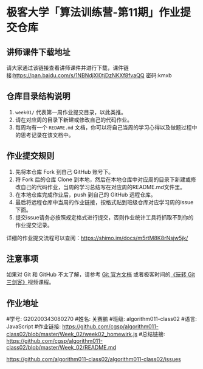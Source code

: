 # 极客大学「算法训练营-第11期」作业提交仓库


## 讲师课件下载地址

请大家通过该链接查看讲师课件并进行下载，课件链接:https://pan.baidu.com/s/1NBNdjXI0tjDzNKXf8fvaQQ  密码:kmxb

## 仓库目录结构说明

1. `week01/` 代表第一周作业提交目录，以此类推。
2. 请在对应周的目录下新建或修改自己的代码作业。
2. 每周均有一个 `REDAME.md` 文档，你可以将自己当周的学习心得以及做题过程中的思考记录在该文档中。

## 作业提交规则
 
1. 先将本仓库 Fork 到自己 GitHub 账号下。
2. 将 Fork 后的仓库 Clone 到本地，然后在本地仓库中对应周的目录下新建或修改自己的代码作业，当周的学习总结写在对应周的README.md文件里。
3. 在本地仓库完成作业后，push 到自己的 GitHub 远程仓库。
4. 最后将远程仓库中当周的作业链接，按格式贴到班级仓库对应学习周的issue下面。
5. 提交issue请务必按照规定格式进行提交，否则作业统计工具将抓取不到你的作业提交记录。 

详细的作业提交流程可以查阅：https://shimo.im/docs/m5rtM8K8rNsjw5jk/ 


## 注意事项

 如果对 Git 和 GitHub 不太了解，请参考 [Git 官方文档](https://git-scm.com/book/zh/v2) 或者极客时间的[《玩转 Git 三剑客》](https://time.geekbang.org/course/intro/145)视频课程。

 ## 作业地址
#学号: G20200343080270
#姓名: 关赛鹏
#班级: algorithm011-class02
#语言: JavaScript
#作业链接: https://github.com/cgsp/algorithm011-class02/blob/master/Week_02/week02_homewirk.js
#总结链接: https://github.com/cgsp/algorithm011-class02/blob/master/Week_02/README.md

https://github.com/algorithm011-class02/algorithm011-class02/issues
